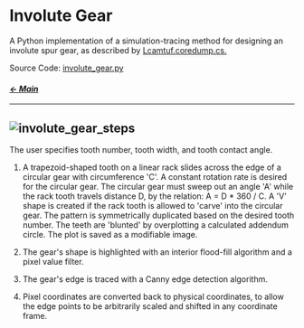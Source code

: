 # Involute Gear

A Python implementation of a simulation-tracing method for designing an involute spur gear, as described by [Lcamtuf.coredump.cs.](https://lcamtuf.coredump.cx/gcnc/ch6/)

Source Code:
[involute_gear.py](https://github.com/jeremyaemmett/jeremyaemmett.github.io/blob/main/involute_gear.py)

#### _[&larr; Main](index.md)_

---
![involute_gear_steps](https://github.com/user-attachments/assets/03c3e843-4c55-4504-bb1c-051f6ccfbed6)
---
The user specifies tooth number, tooth width, and tooth contact angle.

1. A trapezoid-shaped tooth on a linear rack slides across the edge of a circular gear with circumference 'C'. A constant rotation rate is desired for the circular gear. The circular gear must sweep out an angle 'A' while the rack tooth travels distance D, by the relation: A = D * 360 / C. A 'V' shape is created if the rack tooth is allowed to 'carve' into the circular gear. The pattern is symmetrically duplicated based on the desired tooth number. The teeth are 'blunted' by overplotting a calculated addendum circle. The plot is saved as a modifiable image.

2. The gear's shape is highlighted with an interior flood-fill algorithm and a pixel value filter.

3. The gear's edge is traced with a Canny edge detection algorithm.

4. Pixel coordinates are converted back to physical coordinates, to allow the edge points to be arbitrarily scaled and shifted in any coordinate frame.
